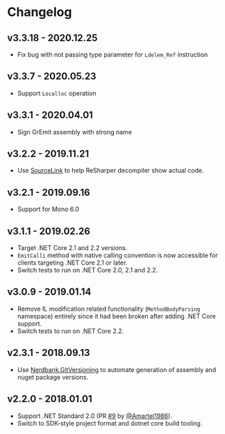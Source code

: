 # Changelog

## v3.3.18 - 2020.12.25
- Fix bug with not passing type parameter for `Ldelem_Ref` instruction

## v3.3.7 - 2020.05.23
- Support `Localloc` operation

## v3.3.1 - 2020.04.01
- Sign GrEmit assembly with strong name

## v3.2.2 - 2019.11.21
- Use [SourceLink](https://github.com/dotnet/sourcelink) to help ReSharper decompiler show actual code.

## v3.2.1 - 2019.09.16
- Support for Mono 6.0

## v3.1.1 - 2019.02.26
- Target .NET Core 2.1 and 2.2 versions.
- `EmitCalli` method with native calling convention is now accessible for clients targeting .NET Core 2.1 or later.
- Switch tests to run on .NET Core 2.0, 2.1 and 2.2.

## v3.0.9 - 2019.01.14
- Remove IL modification related functionality (`MethodBodyParsing` namespace) entirely since it had been broken 
  after adding .NET Core support.
- Switch tests to run on .NET Core 2.2.

## v2.3.1 - 2018.09.13
- Use [Nerdbank.GitVersioning](https://github.com/AArnott/Nerdbank.GitVersioning) to automate generation of assembly 
  and nuget package versions.

## v2.2.0 - 2018.01.01
- Support .NET Standard 2.0 (PR [#9](https://github.com/skbkontur/gremit/pull/9) 
  by [@Amartel1986](https://github.com/Amartel1986)).
- Switch to SDK-style project format and dotnet core build tooling.
